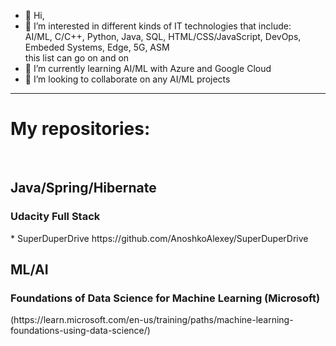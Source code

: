- 👋 Hi,
- 👀 I’m interested in different kinds of IT technologies that include:</br>
AI/ML, C/C++, Python, Java, SQL, HTML/CSS/JavaScript, DevOps, Embeded Systems, Edge, 5G, ASM</br>
this list can go on and on</br>
- 🌱 I’m currently learning AI/ML with Azure and Google Cloud
- 💞️ I’m looking to collaborate on any AI/ML projects
---------------------------------------------------------------------------------------------------
<h1>My repositories:</h1><br>

<h2>Java/Spring/Hibernate</h2>

<h3>Udacity Full Stack</h3>
  * SuperDuperDrive https://github.com/AnoshkoAlexey/SuperDuperDrive
  
<h2>ML/AI</h2>
<h3>Foundations of Data Science for Machine Learning (Microsoft)</h3>
(https://learn.microsoft.com/en-us/training/paths/machine-learning-foundations-using-data-science/)
